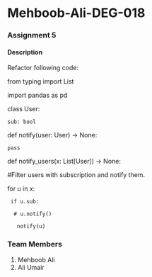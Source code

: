 # Mehboob-Ali-DEG-018

### Assignment 5
#### Description

Refactor following code:

from typing import List

import pandas as pd

class User:

    sub: bool

def notify(user: User) -> None:

    pass

def notify_users(x: List[User]) -> None:

  #Filter users with subscription and notify them.

  for u in x:

     if u.sub:

      # u.notify()

       notify(u)

### Team Members 
1. Mehboob Ali
2. Ali Umair
